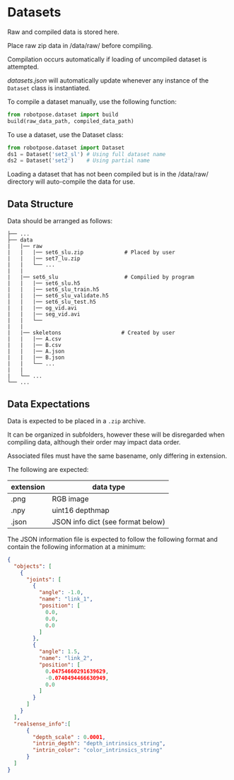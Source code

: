 # Datasets

Raw and compiled data is stored here.

Place raw zip data in /data/raw/ before compiling.

Compilation occurs automatically if loading of uncompiled dataset is attempted.

*datasets.json* will automatically update whenever any instance of the ```Dataset``` class is instantiated.

To compile a dataset manually, use the following function:
```python
from robotpose.dataset import build
build(raw_data_path, compiled_data_path)
```

To use a dataset, use the Dataset class:
```python
from robotpose.dataset import Dataset
ds1 = Dataset('set2_sl') # Using full dataset name
ds2 = Dataset('set2')    # Using partial name
```
Loading a dataset that has not been compiled but is in the /data/raw/ directory will auto-compile the data for use.


## Data Structure
Data should be arranged as follows:
```angular2html
├── ...
├── data
|   |── raw
|   |   |── set6_slu.zip             # Placed by user
|   |   |── set7_lu.zip              
|   |   └── ...
|   |  
|   |── set6_slu                     # Compilied by program
|   |   |── set6_slu.h5
|   |   |── set6_slu_train.h5
|   |   |── set6_slu_validate.h5
|   |   |── set6_slu_test.h5
|   |   |── og_vid.avi
|   |   |── seg_vid.avi
|   |   └── 
|   |   
|   |── skeletons                   # Created by user
|   |   |── A.csv
|   |   |── B.csv
|   |   |── A.json
|   |   |── B.json
|   |   └── ...
|   |   
|   └── ...
└── ...
```

## Data Expectations

Data is expected to be placed in a ```.zip``` archive. 

It can be organized in subfolders, however these will be disregarded when compiling data, although their order may impact data order.

Associated files must have the same basename, only differing in extension.

The following are expected:

| extension  | data type                         |
| ---------- | --------------------------------- |
| .png       | RGB image                         |
| .npy       | uint16 depthmap                   |
| .json      | JSON info dict (see format below) |

The JSON information file is expected to follow the following format and contain the following information at a minimum:
```json
{
  "objects": [
    {
      "joints": [
        {
          "angle": -1.0,
          "name": "link_1",
          "position": [
            0.0,
            0.0,
            0.0
          ]
        },
        {
          "angle": 1.5,
          "name": "link_2",
          "position": [
            0.04754660291639629,
            -0.0740494466630949,
            0.0
          ]
        }
      ]
    }
  ],
  "realsense_info":[
      {
        "depth_scale" : 0.0001,
        "intrin_depth": "depth_intrinsics_string",
        "intrin_color": "color_intrinsics_string"
      }
  ]
}

```